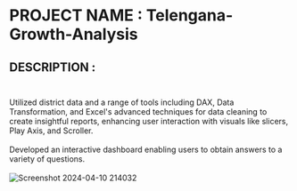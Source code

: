 # PROJECT NAME :  Telengana-Growth-Analysis

## DESCRIPTION :<br> <br>
Utilized district data and a range of tools including DAX, Data Transformation, and Excel's advanced techniques
for data cleaning to create insightful reports, enhancing
user interaction with visuals like slicers, Play Axis, and
Scroller. <br> <br> Developed an interactive dashboard enabling users to
obtain answers to a variety of questions.<br> <br> 
![Screenshot 2024-04-10 214032](https://github.com/DeepanshiGandhi15/Telengana-Growth-Analysis/assets/158074219/4e433776-135e-4c9b-ad97-4d4106d0dc18)
